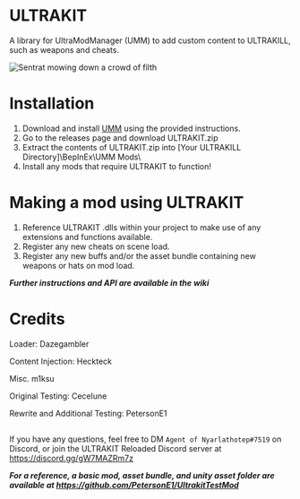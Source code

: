 # ULTRAKIT
 A library for UltraModManager (UMM) to add custom content to ULTRAKILL, such as weapons and cheats.

![Sentrat mowing down a crowd of filth](https://media.giphy.com/media/bdYGX0uuREyc1DUwpv/giphy.gif)

# Installation
1. Download and install [UMM](https://github.com/Temperz87/ultra-mod-manager) using the provided instructions.
2. Go to the releases page and download ULTRAKIT.zip
3. Extract the contents of ULTRAKIT.zip into [Your ULTRAKILL Directory]\BepInEx\UMM Mods\
4. Install any mods that require ULTRAKIT to function!

# Making a mod using ULTRAKIT
1. Reference ULTRAKIT .dlls within your project to make use of any extensions and functions available.
2. Register any new cheats on scene load.
3. Register any new buffs and/or the asset bundle containing new weapons or hats on mod load.

***Further instructions and API are available in the wiki***

# Credits
Loader: Dazegambler

Content Injection: Heckteck

Misc. m1ksu

Original Testing: Cecelune

Rewrite and Additional Testing: PetersonE1

##

If you have any questions, feel free to DM `Agent of Nyarlathotep#7519` on Discord, or join the ULTRAKIT Reloaded Discord server at https://discord.gg/gW7MAZRm7z

***For a reference, a basic mod, asset bundle, and unity asset folder are available at https://github.com/PetersonE1/UltrakitTestMod***
